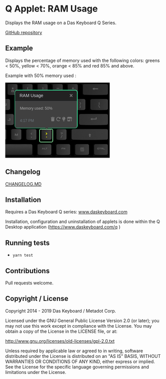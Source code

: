 # Q Applet: RAM Usage

Displays the RAM usage on a Das Keyboard Q Series.

[GitHub repository](https://github.com/daskeyboard/daskeyboard-applet--ram-usage)

## Example

Displays the percentage of memory used with the following colors: greens &lt; 50%, yellow &lt; 70%, orange &lt; 85% and red 85% and above.

Example with 50% memory used :

![RAM Usage on a Das Keybaord Q](assets/image.png "Q RAM usage")

## Changelog

[CHANGELOG.MD](CHANGELOG.md)

## Installation

Requires a Das Keyboard Q series: www.daskeyboard.com

Installation, configuration and uninstallation of applets is done within
the Q Desktop application (https://www.daskeyboard.com/q )

## Running tests

- `yarn test`

## Contributions

Pull requests welcome.

## Copyright / License

Copyright 2014 - 2019 Das Keyboard / Metadot Corp.

Licensed under the GNU General Public License Version 2.0 (or later);
you may not use this work except in compliance with the License.
You may obtain a copy of the License in the LICENSE file, or at:

   http://www.gnu.org/licenses/old-licenses/gpl-2.0.txt

Unless required by applicable law or agreed to in writing, software
distributed under the License is distributed on an "AS IS" BASIS,
WITHOUT WARRANTIES OR CONDITIONS OF ANY KIND, either express or implied.
See the License for the specific language governing permissions and
limitations under the License.

